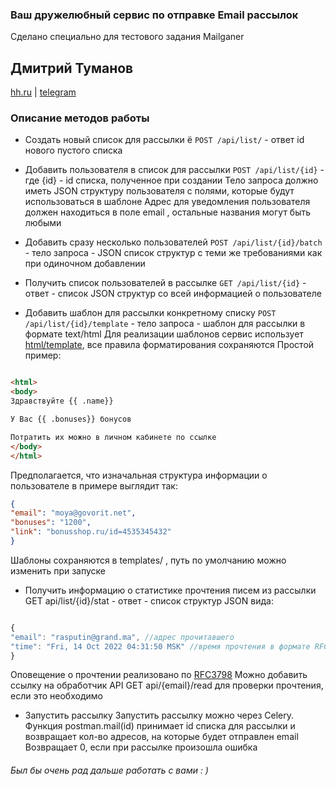 ### Ваш дружелюбный сервис по отправке Email рассылок
Сделано специально для тестового задания Mailganer

## Дмитрий Туманов
[hh.ru](https://hh.ru/resume/c6d3b387ff0b59362b0039ed1f5a585a6b5a58) | [telegram](https://t.me/icyrog)

### Описание методов работы

- Создать новый список для рассылки ё
```POST /api/list/``` - ответ id нового пустого списка

- Добавить пользователя в список для рассылки
```POST /api/list/{id}``` - где {id} - id  списка, полученное при создании
Тело запроса должно иметь JSON структуру пользователя с полями, которые будут использоваться в шаблоне
Адрес для уведомления пользователя должен находиться в поле    email  , остальные названия могут быть любыми

- Добавить сразу несколько пользователей
```POST /api/list/{id}/batch``` - тело запроса - JSON список структур с теми же требованиями как при одиночном добавлении

- Получить список пользователей в рассылке
```GET /api/list/{id}``` - ответ - список  JSON структур со всей информацией о  пользователе

- Добавить шаблон для рассылки конкретному списку
```POST /api/list/{id}/template``` - тело запроса -  шаблон для рассылки в формате    text/html
Для реализации шаблонов сервис использует [html/template](https://pkg.go.dev/html/template), все правила форматирования сохраняются
Простой пример:
```html

<html>
<body>
Здравствуйте {{ .name}}

У Вас {{ .bonuses}} бонусов

Потратить их можно в личном кабинете по ссылке
</body>
</html>
```


Предполагается, что изначальная структура информации о пользователе в примере выглядит так:
```json
{
"email": "moya@govorit.net",
"bonuses": "1200",
"link": "bonusshop.ru/id=4535345432"
}
```
Шаблоны сохраняются в    templates/  , путь по умолчанию можно изменить при запуске

- Получить информацию о статистике прочтения писем из рассылки
GET api/list/{id}/stat    - ответ - список структур  JSON вида:
```javascript

{
"email": "rasputin@grand.ma", //адрес прочитавшего
"time": "Fri, 14 Oct 2022 04:31:50 MSK" //время прочтения в формате RFC1123
}
```

Оповещение о прочтении реализовано по [RFC3798](https://datatracker.ietf.org/doc/html/rfc3798)
Можно добавить ссылку на обработчик API    GET api/{email}/read    для проверки прочтения, если это необходимо

- Запустить рассылку
Запустить рассылку можно через Celery.
Функция postman.mail(id) принимает id списка для рассылки и возвращает кол-во адресов, на которые будет отправлен email
Возвращает 0, если при рассылке произошла ошибка

###### Был бы очень рад дальше работать с вами : )



